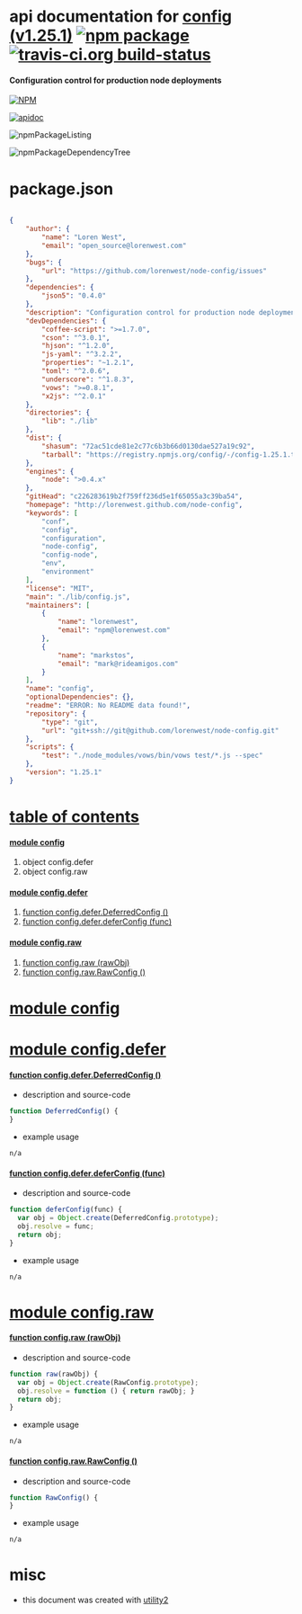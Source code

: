 # api documentation for  [config (v1.25.1)](http://lorenwest.github.com/node-config)  [![npm package](https://img.shields.io/npm/v/npmdoc-config.svg?style=flat-square)](https://www.npmjs.org/package/npmdoc-config) [![travis-ci.org build-status](https://api.travis-ci.org/npmdoc/node-npmdoc-config.svg)](https://travis-ci.org/npmdoc/node-npmdoc-config)
#### Configuration control for production node deployments

[![NPM](https://nodei.co/npm/config.png?downloads=true)](https://www.npmjs.com/package/config)

[![apidoc](https://npmdoc.github.io/node-npmdoc-config/build/screenCapture.buildNpmdoc.browser._2Fhome_2Ftravis_2Fbuild_2Fnpmdoc_2Fnode-npmdoc-config_2Ftmp_2Fbuild_2Fapidoc.html.png)](https://npmdoc.github.io/node-npmdoc-config/build..beta..travis-ci.org/apidoc.html)

![npmPackageListing](https://npmdoc.github.io/node-npmdoc-config/build/screenCapture.npmPackageListing.svg)

![npmPackageDependencyTree](https://npmdoc.github.io/node-npmdoc-config/build/screenCapture.npmPackageDependencyTree.svg)



# package.json

```json

{
    "author": {
        "name": "Loren West",
        "email": "open_source@lorenwest.com"
    },
    "bugs": {
        "url": "https://github.com/lorenwest/node-config/issues"
    },
    "dependencies": {
        "json5": "0.4.0"
    },
    "description": "Configuration control for production node deployments",
    "devDependencies": {
        "coffee-script": ">=1.7.0",
        "cson": "^3.0.1",
        "hjson": "^1.2.0",
        "js-yaml": "^3.2.2",
        "properties": "~1.2.1",
        "toml": "^2.0.6",
        "underscore": "^1.8.3",
        "vows": ">=0.8.1",
        "x2js": "^2.0.1"
    },
    "directories": {
        "lib": "./lib"
    },
    "dist": {
        "shasum": "72ac51cde81e2c77c6b3b66d0130dae527a19c92",
        "tarball": "https://registry.npmjs.org/config/-/config-1.25.1.tgz"
    },
    "engines": {
        "node": ">0.4.x"
    },
    "gitHead": "c226283619b2f759ff236d5e1f65055a3c39ba54",
    "homepage": "http://lorenwest.github.com/node-config",
    "keywords": [
        "conf",
        "config",
        "configuration",
        "node-config",
        "config-node",
        "env",
        "environment"
    ],
    "license": "MIT",
    "main": "./lib/config.js",
    "maintainers": [
        {
            "name": "lorenwest",
            "email": "npm@lorenwest.com"
        },
        {
            "name": "markstos",
            "email": "mark@rideamigos.com"
        }
    ],
    "name": "config",
    "optionalDependencies": {},
    "readme": "ERROR: No README data found!",
    "repository": {
        "type": "git",
        "url": "git+ssh://git@github.com/lorenwest/node-config.git"
    },
    "scripts": {
        "test": "./node_modules/vows/bin/vows test/*.js --spec"
    },
    "version": "1.25.1"
}
```



# <a name="apidoc.tableOfContents"></a>[table of contents](#apidoc.tableOfContents)

#### [module config](#apidoc.module.config)
1.  object <span class="apidocSignatureSpan">config.</span>defer
1.  object <span class="apidocSignatureSpan">config.</span>raw

#### [module config.defer](#apidoc.module.config.defer)
1.  [function <span class="apidocSignatureSpan">config.defer.</span>DeferredConfig ()](#apidoc.element.config.defer.DeferredConfig)
1.  [function <span class="apidocSignatureSpan">config.defer.</span>deferConfig (func)](#apidoc.element.config.defer.deferConfig)

#### [module config.raw](#apidoc.module.config.raw)
1.  [function <span class="apidocSignatureSpan">config.</span>raw (rawObj)](#apidoc.element.config.raw.raw)
1.  [function <span class="apidocSignatureSpan">config.raw.</span>RawConfig ()](#apidoc.element.config.raw.RawConfig)



# <a name="apidoc.module.config"></a>[module config](#apidoc.module.config)



# <a name="apidoc.module.config.defer"></a>[module config.defer](#apidoc.module.config.defer)

#### <a name="apidoc.element.config.defer.DeferredConfig"></a>[function <span class="apidocSignatureSpan">config.defer.</span>DeferredConfig ()](#apidoc.element.config.defer.DeferredConfig)
- description and source-code
```javascript
function DeferredConfig() {
}
```
- example usage
```shell
n/a
```

#### <a name="apidoc.element.config.defer.deferConfig"></a>[function <span class="apidocSignatureSpan">config.defer.</span>deferConfig (func)](#apidoc.element.config.defer.deferConfig)
- description and source-code
```javascript
function deferConfig(func) {
  var obj = Object.create(DeferredConfig.prototype);
  obj.resolve = func;
  return obj;
}
```
- example usage
```shell
n/a
```



# <a name="apidoc.module.config.raw"></a>[module config.raw](#apidoc.module.config.raw)

#### <a name="apidoc.element.config.raw.raw"></a>[function <span class="apidocSignatureSpan">config.</span>raw (rawObj)](#apidoc.element.config.raw.raw)
- description and source-code
```javascript
function raw(rawObj) {
  var obj = Object.create(RawConfig.prototype);
  obj.resolve = function () { return rawObj; }
  return obj;
}
```
- example usage
```shell
n/a
```

#### <a name="apidoc.element.config.raw.RawConfig"></a>[function <span class="apidocSignatureSpan">config.raw.</span>RawConfig ()](#apidoc.element.config.raw.RawConfig)
- description and source-code
```javascript
function RawConfig() {
}
```
- example usage
```shell
n/a
```



# misc
- this document was created with [utility2](https://github.com/kaizhu256/node-utility2)
